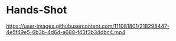 # Hands-Shot



https://user-images.githubusercontent.com/111081801/218298447-4e5f49e5-6b3b-4d6d-a688-f43f3b34dbc4.mp4

